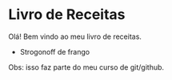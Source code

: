 # Livro de Receitas
Olá! Bem vindo ao meu livro de receitas.
 - Strogonoff de frango

Obs: isso faz parte do meu curso de git/github.
